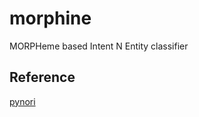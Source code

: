 # morphine
MORPHeme based Intent N Entity classifier

## Reference
[pynori](https://github.com/gritmind/python-nori)
